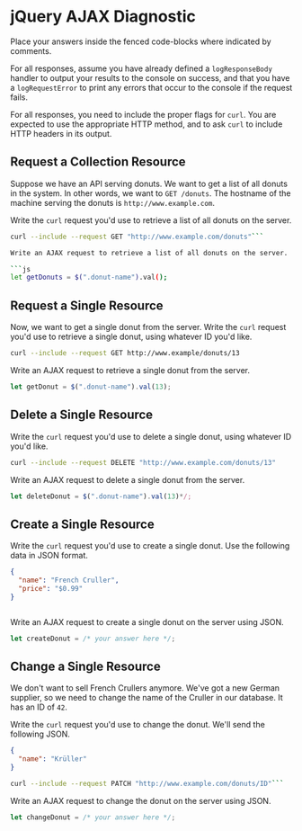 # jQuery AJAX Diagnostic

Place your answers inside the fenced code-blocks where indicated by comments.

For all responses,  assume you have already defined a `logResponseBody` handler
to output your results to the console on success, and that you have a
`logRequestError` to print any errors that occur to the console if the request
fails.

For all responses, you need to include the proper flags for `curl`. You are
expected to use the appropriate HTTP method, and to ask `curl` to include HTTP
headers in its output.

## Request a Collection Resource

Suppose we have an API serving donuts. We want to get a list of all donuts in
the system. In other words, we want to `GET /donuts`. The hostname of the
machine serving the donuts is `http://www.example.com`.

Write the `curl` request you'd use to retrieve a list of all donuts on the
server.

```sh
curl --include --request GET "http://www.example.com/donuts"```

Write an AJAX request to retrieve a list of all donuts on the server.

```js
let getDonuts = $(".donut-name").val();
```

## Request a Single Resource

Now, we want to get a single donut from the server. Write the `curl` request
you'd use to retrieve a single donut, using whatever ID you'd like.

```sh
curl --include --request GET http://www.example/donuts/13
```

Write an AJAX request to retrieve a single donut from the server.

```js
let getDonut = $(".donut-name").val(13);
```

## Delete a Single Resource

Write the `curl` request you'd use to delete a single donut, using whatever ID
you'd like.

```sh
curl --include --request DELETE "http://www.example.com/donuts/13"
```

Write an AJAX request to delete a single donut from the server.

```js
let deleteDonut = $(".donut-name").val(13)*/;
```

## Create a Single Resource

Write the `curl` request you'd use to create a single donut. Use the following
data in JSON format.

```json
{
  "name": "French Cruller",
  "price": "$0.99"
}
```

```sh

```

Write an AJAX request to create a single donut on the server using JSON.

```js
let createDonut = /* your answer here */;
```

## Change a Single Resource

We don't want to sell French Crullers anymore. We've got a new German supplier,
so we need to change the name of the Cruller in our database. It has an ID of
`42`.

Write the `curl` request you'd use to change the donut. We'll send the following
JSON.

```json
{
  "name": "Krüller"
}
```

```sh
curl --include --request PATCH "http://www.example.com/donuts/ID"```
```

Write an AJAX request to change the donut on the server using JSON.

```js
let changeDonut = /* your answer here */;
```
